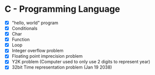 # C - Programming Language

- [x] "hello, world" program
- [x] Conditionals
- [x] Char
- [x] Function
- [x] Loop
- [x] Integer overflow problem
- [x] Floating point imprecision problem
- [x] Y2K problem (Computer used to only use 2 digits to represent year)
- [x] 32bit Time representation problem (Jan 19 2038)

